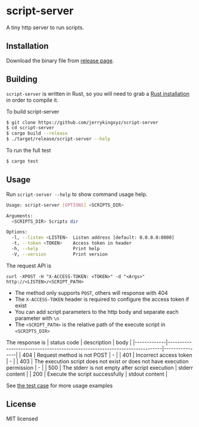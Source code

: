 # script-server

A tiny http server to run scripts.

## Installation

Download the binary file from [release page](https://github.com/jerrykingxyz/script-server/releases).

## Building

`script-server` is written in Rust, so you will need to grab a [Rust installation](https://www.rust-lang.org/) in order to compile it.

To build script-server
``` bash
$ git clone https://github.com/jerrykingxyz/script-server
$ cd script-server
$ cargo build --release
$ ./target/release/script-server --help
```

To run the full test
``` bash
$ cargo test
```

## Usage

Run `script-server --help` to show command usage help.

``` bash
Usage: script-server [OPTIONS] <SCRIPTS_DIR>

Arguments:
  <SCRIPTS_DIR> Scripts dir

Options:
  -l, --listen <LISTEN>  Listen address [default: 0.0.0.0:8000]
  -t, --token <TOKEN>    Access token in header
  -h, --help             Print help
  -V, --version          Print version
```

The request API is
``` text
curl -XPOST -H "X-ACCESS-TOKEN: <TOKEN>" -d "<Args>" http://<LISTEN>/<SCRIPT_PATH>
```

* The method only supports `POST`, others will response with 404
* The `X-ACCESS-TOKEN` header is required to configure the access token if exist
* You can add script parameters to the http body and separate each parameter with `\n`
* The `<SCRIPT_PATH>` is the relative path of the execute script in `<SCRIPTS_DIR>`

The response is
| status code | description                                                               | body           |
|-------------|---------------------------------------------------------------------------|----------------|
| 404         | Request method is not POST                                                | -              |
| 401         | Incorrect access token                                                    | -              |
| 403         | The execution script does not exist or does not have execution permission | -              |
| 500         | The stderr is not empty after script execution                            | stderr content |
| 200         | Execute the script successfully                                           | stdout content |

See [the test case](/tests) for more usage examples

## License

MIT licensed
